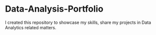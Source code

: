 # Data-Analysis-Portfolio
I created this repository to showcase my skills, share my projects in Data Analytics related matters.
